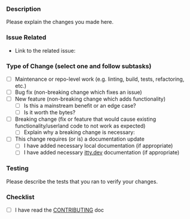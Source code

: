 ### Description

Please explain the changes you made here.

### Issue Related

- Link to the related issue:

### Type of Change (select one and follow subtasks)

- [ ] Maintenance or repo-level work (e.g. linting, build, tests, refactoring, etc.)
- [ ] Bug fix (non-breaking change which fixes an issue)
- [ ] New feature (non-breaking change which adds functionality)
  - [ ] Is this a mainstream benefit or an edge case?
  - [ ] Is it worth the bytes?
- [ ] Breaking change (fix or feature that would cause existing functionality/userland code to not work as expected)
  - [ ] Explain why a breaking change is necessary:
- [ ] This change requires (or is) a documentation update
  - [ ] I have added necessary local documentation (if appropriate)
  - [ ] I have added necessary [itty.dev](https://github.com/kwhitley/itty.dev) documentation (if appropriate)

### Testing

Please describe the tests that you ran to verify your changes.

### Checklist

- [ ] I have read the [CONTRIBUTING](../CONTRIBUTING.md) doc
